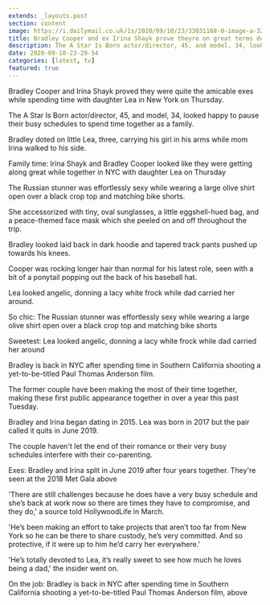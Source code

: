 ```yaml
---
extends: _layouts.post
section: content
image: https://i.dailymail.co.uk/1s/2020/09/10/23/33031168-0-image-a-32_1599776491536.jpg 
title: Bradley Cooper and ex Irina Shayk prove theyre on great terms during family day with daughter Lea 
description: The A Star Is Born actor/director, 45, and model, 34, looked happy to pause their busy schedules to spend time together as a family. 
date: 2020-09-10-23-29-54 
categories: [latest, tv] 
featured: true 
--- 
```

Bradley Cooper and Irina Shayk proved they were quite the amicable exes while spending time with daughter Lea in New York on Thursday.

The A Star Is Born actor/director, 45, and model, 34, looked happy to pause their busy schedules to spend time together as a family.

Bradley doted on little Lea, three, carrying his girl in his arms while mom Irina walked to his side.

Family time: Irina Shayk and Bradley Cooper looked like they were getting along great while together in NYC with daughter Lea on Thursday

The Russian stunner was effortlessly sexy while wearing a large olive shirt open over a black crop top and matching bike shorts. 

She accessorized with tiny, oval sunglasses, a little eggshell-hued bag, and a peace-themed face mask which she peeled on and off throughout the trip.

Bradley looked laid back in dark hoodie and tapered track pants pushed up towards his knees. 

Cooper was rocking longer hair than normal for his latest role, seen with a bit of a ponytail popping out the back of his baseball hat.

Lea looked angelic, donning a lacy white frock while dad carried her around. 

So chic: The Russian stunner was effortlessly sexy while wearing a large olive shirt open over a black crop top and matching bike shorts

Sweetest: Lea looked angelic, donning a lacy white frock while dad carried her around

Bradley is back in NYC after spending time in Southern California shooting a yet-to-be-titled Paul Thomas Anderson film.

The former couple have been making the most of their time together, making these first public appearance together in over a year this past Tuesday.

Bradley and Irina began dating in 2015. Lea was born in 2017 but the pair called it quits in June 2019.

The couple haven't let the end of their romance or their very busy schedules interfere with their co-parenting.  

Exes: Bradley and Irina split in June 2019 after four years together. They're seen at the 2018 Met Gala above

'There are still challenges because he does have a very busy schedule and she’s back at work now so there are times they have to compromise, and they do,' a source told HollywoodLife in March.

'He’s been making an effort to take projects that aren’t too far from New York so he can be there to share custody, he’s very committed. And so protective, if it were up to him he’d carry her everywhere.' 

'He’s totally devoted to Lea, it’s really sweet to see how much he loves being a dad,' the insider went on.

On the job: Bradley is back in NYC after spending time in Southern California shooting a yet-to-be-titled Paul Thomas Anderson film, above

